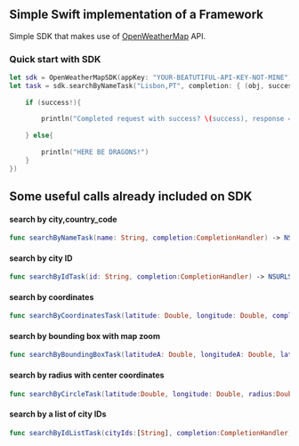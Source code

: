 ## Simple Swift implementation of a Framework
Simple SDK that makes use of [OpenWeatherMap](http://openweathermap.org/) API.

### Quick start with SDK


```swift
let sdk = OpenWeatherMapSDK(appKey: "YOUR-BEATUTIFUL-API-KEY-NOT-MINE")
let task = sdk.searchByNameTask("Lisbon,PT", completion: { (obj, success) -> Void in
            
    if (success!){
        
        println("Completed request with success? \(success), response => \(obj)")
        
    } else{
        
        println("HERE BE DRAGONS!")
    }
})
```

## Some useful calls already included on SDK

#### search by city,country_code

```swift
func searchByNameTask(name: String, completion:CompletionHandler) -> NSURLSessionDataTask 
```

#### search by city ID

```swift
func searchByIdTask(id: String, completion:CompletionHandler) -> NSURLSessionDataTask
```

#### search by coordinates

```swift
func searchByCoordinatesTask(latitude: Double, longitude: Double, completion:CompletionHandler) -> NSURLSessionDataTask 
```

#### search by bounding box with map zoom

```swift
func searchByBoundingBoxTask(latitudeA: Double, longitudeA: Double, latitudeB: Double, longitudeB: Double, zoom:Double, completion:CompletionHandler) -> NSURLSessionDataTask 
```

#### search by radius with center coordinates

```swift
func searchByCircleTask(latitude:Double, longitude: Double, radius:Double, completion:CompletionHandler) -> NSURLSessionDataTask
```

#### search by a list of city IDs

```swift
func searchByIdListTask(cityIds:[String], completion:CompletionHandler) -> NSURLSessionDataTask
```
